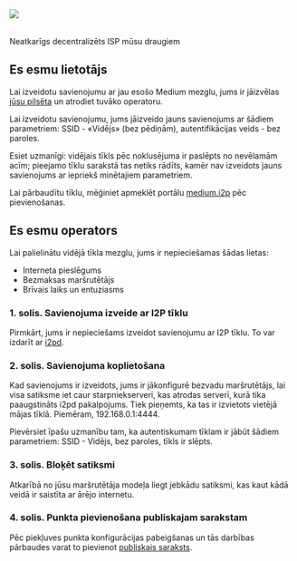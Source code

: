 <img align="left" src="https://i.imgur.com/M5T1BL9.png">
<br/><br/>

Neatkarīgs decentralizēts ISP mūsu draugiem

## Es esmu lietotājs
Lai izveidotu savienojumu ar jau esošo Medium mezglu, jums ir jāizvēlas [jūsu pilsēta](https://github.com/medium-isp/medium/tree/master/ru) un atrodiet tuvāko operatoru.

Lai izveidotu savienojumu, jums jāizveido jauns savienojums ar šādiem parametriem: SSID - «Vidējs» (bez pēdiņām), autentifikācijas veids - bez paroles.

Esiet uzmanīgi: vidējais tīkls pēc noklusējuma ir paslēpts no nevēlamām acīm; pieejamo tīklu sarakstā tas netiks rādīts, kamēr nav izveidots jauns savienojums ar iepriekš minētajiem parametriem.

Lai pārbaudītu tīklu, mēģiniet apmeklēt portālu [medium.i2p](http://medium.i2p) pēc pievienošanas.

## Es esmu operators
Lai palielinātu vidējā tīkla mezglu, jums ir nepieciešamas šādas lietas:
* Interneta pieslēgums
* Bezmaksas maršrutētājs
* Brīvais laiks un entuziasms

### 1. solis. Savienojuma izveide ar I2P tīklu
Pirmkārt, jums ir nepieciešams izveidot savienojumu ar I2P tīklu. To var izdarīt ar [i2pd](https://github.com/PurpleI2P/i2pd/wiki/Using-i2pd).

### 2. solis. Savienojuma koplietošana
Kad savienojums ir izveidots, jums ir jākonfigurē bezvadu maršrutētājs, lai visa satiksme iet caur starpniekserveri, kas atrodas serverī, kurā tika paaugstināts i2pd pakalpojums. Tiek pieņemts, ka tas ir izvietots vietējā mājas tīklā. Piemēram, 192.168.0.1:4444.

Pievērsiet īpašu uzmanību tam, ka autentiskumam tīklam ir jābūt šādiem parametriem: SSID - Vidējs, bez paroles, tīkls ir slēpts.

### 3. solis. Bloķēt satiksmi
Atkarībā no jūsu maršrutētāja modeļa liegt jebkādu satiksmi, kas kaut kādā veidā ir saistīta ar ārējo internetu.

### 4. solis. Punkta pievienošana publiskajam sarakstam
Pēc piekļuves punkta konfigurācijas pabeigšanas un tās darbības pārbaudes varat to pievienot [publiskais saraksts](https://github.com/medium-isp/medium/blob/master/CONTRIBUTING.md).
